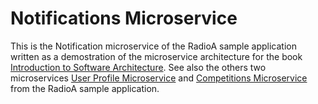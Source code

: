 # Notifications Microservice

This is the Notification microservice of the RadioA sample application written as a demostration of the microservice architecture for the book [Introduction to Software Architecture](https://leanpub.com/introsoftwarearchitecture). See also the others two microservices [User Profile Microservice](https://github.com/enriquemolinari/microservice-userprofile) and [Competitions Microservice](https://github.com/enriquemolinari/microservice-competitions) from the RadioA sample application.
